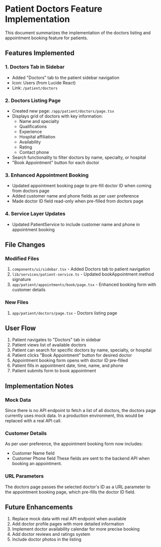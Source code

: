 # Patient Doctors Feature Implementation

This document summarizes the implementation of the doctors listing and appointment booking feature for patients.

## Features Implemented

### 1. Doctors Tab in Sidebar
- Added "Doctors" tab to the patient sidebar navigation
- Icon: Users (from Lucide React)
- Link: `/patient/doctors`

### 2. Doctors Listing Page
- Created new page: `/app/patient/doctors/page.tsx`
- Displays grid of doctors with key information:
  - Name and specialty
  - Qualifications
  - Experience
  - Hospital affiliation
  - Availability
  - Rating
  - Contact phone
- Search functionality to filter doctors by name, specialty, or hospital
- "Book Appointment" button for each doctor

### 3. Enhanced Appointment Booking
- Updated appointment booking page to pre-fill doctor ID when coming from doctors page
- Added customer name and phone fields as per user preference
- Made doctor ID field read-only when pre-filled from doctors page

### 4. Service Layer Updates
- Updated PatientService to include customer name and phone in appointment booking

## File Changes

### Modified Files
1. `components/ui/sidebar.tsx` - Added Doctors tab to patient navigation
2. `lib/services/patient-service.ts` - Updated bookAppointment method signature
3. `app/patient/appointments/book/page.tsx` - Enhanced booking form with customer details

### New Files
1. `app/patient/doctors/page.tsx` - Doctors listing page

## User Flow

1. Patient navigates to "Doctors" tab in sidebar
2. Patient views list of available doctors
3. Patient can search for specific doctors by name, specialty, or hospital
4. Patient clicks "Book Appointment" button for desired doctor
5. Appointment booking form opens with doctor ID pre-filled
6. Patient fills in appointment date, time, name, and phone
7. Patient submits form to book appointment

## Implementation Notes

### Mock Data
Since there is no API endpoint to fetch a list of all doctors, the doctors page currently uses mock data. In a production environment, this would be replaced with a real API call.

### Customer Details
As per user preference, the appointment booking form now includes:
- Customer Name field
- Customer Phone field
These fields are sent to the backend API when booking an appointment.

### URL Parameters
The doctors page passes the selected doctor's ID as a URL parameter to the appointment booking page, which pre-fills the doctor ID field.

## Future Enhancements

1. Replace mock data with real API endpoint when available
2. Add doctor profile pages with more detailed information
3. Implement doctor availability calendar for more precise booking
4. Add doctor reviews and ratings system
5. Include doctor photos in the listing